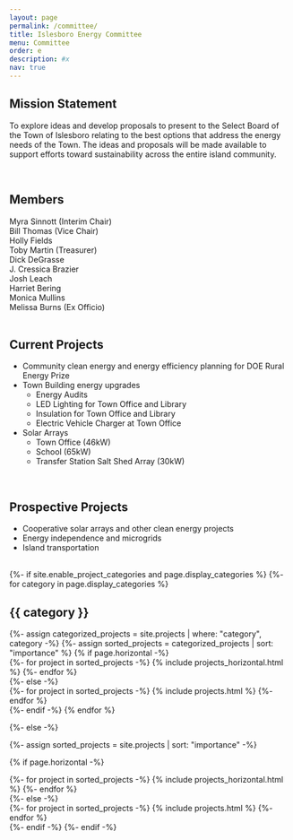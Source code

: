 ```yaml
---
layout: page
permalink: /committee/
title: Islesboro Energy Committee
menu: Committee
order: e
description: #x
nav: true
---
```


## Mission Statement
To explore ideas and develop proposals to present to the Select Board of the Town of Islesboro relating to the best options that address the energy needs of the Town.  The ideas and proposals will be made available to support efforts toward sustainability across the entire island community.

<br />

## Members

<div class="row">
    <div class="col-sm mt-2 mt-md-0">
Myra Sinnott (Interim Chair)
<br />
Bill Thomas (Vice Chair)
<br />
Holly Fields
<br />
Toby Martin (Treasurer)
<br />
Dick DeGrasse
    </div>
    <div class="col-sm mt-2 mt-md-0">
J. Cressica Brazier
<br />
Josh Leach
<br />
Harriet Bering
<br />
Monica Mullins
<br />
Melissa Burns (Ex Officio)
    </div>
</div>




<br />


## Current Projects
- Community clean energy and energy efficiency planning for DOE Rural Energy Prize
- Town Building energy upgrades
  - Energy Audits
  - LED Lighting for Town Office and Library
  - Insulation for Town Office and Library
  - Electric Vehicle Charger at Town Office
- Solar Arrays
  - Town Office (46kW)
  - School (65kW)
  - Transfer Station Salt Shed Array (30kW)

<br />

## Prospective Projects
- Cooperative solar arrays and other clean energy projects
- Energy independence and microgrids
- Island transportation

<br />

<!-- pages/projects.md -->
<div class="projects">
{%- if site.enable_project_categories and page.display_categories %}
  <!-- Display categorized projects -->
  {%- for category in page.display_categories %}
  <h2 class="category">{{ category }}</h2>
  {%- assign categorized_projects = site.projects | where: "category", category -%}
  {%- assign sorted_projects = categorized_projects | sort: "importance" %}
  <!-- Generate cards for each project -->
  {% if page.horizontal -%}
  <div class="container">
    <div class="row row-cols-2">
    {%- for project in sorted_projects -%}
      {% include projects_horizontal.html %}
    {%- endfor %}
    </div>
  </div>
  {%- else -%}
  <div class="grid">
    {%- for project in sorted_projects -%}
      {% include projects.html %}
    {%- endfor %}
  </div>
  {%- endif -%}
  {% endfor %}

{%- else -%}
<!-- Display projects without categories -->
  {%- assign sorted_projects = site.projects | sort: "importance" -%}
  <!-- Generate cards for each project -->
  {% if page.horizontal -%}
  <div class="container">
    <div class="row row-cols-2">
    {%- for project in sorted_projects -%}
      {% include projects_horizontal.html %}
    {%- endfor %}
    </div>
  </div>
  {%- else -%}
  <div class="grid">
    {%- for project in sorted_projects -%}
      {% include projects.html %}
    {%- endfor %}
  </div>
  {%- endif -%}
{%- endif -%}
</div>